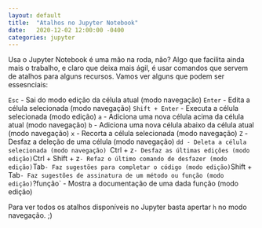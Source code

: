 ```yaml
---
layout: default
title:  "Atalhos no Jupyter Notebook"
date:   2020-12-02 12:00:00 -0400
categories: jupyter
---
```

Usa o Jupyter Notebook é uma mão na roda, não? Algo que facilita ainda mais o trabalho, e claro que deixa mais ágil, é usar comandos que servem de atalhos para alguns recursos.
Vamos ver alguns que podem ser essesnciais:


`Esc` - Sai do modo edição da célula atual (modo navegação)
`Enter` - Edita a célula selecionada (modo navegação)
`Shift + Enter` - Executa a célula selecionada (modo edição)
`a` - Adiciona uma nova célula acima da célula atual (modo navegação)
`b` - Adiciona uma nova célula abaixo da célula atual (modo navegação)
`x` - Recorta a célula selecionada (modo navegação)
`Z` - Desfaz a deleção de uma célula (modo navegação)
`dd - Deleta a célula selecionada (modo navegação)
`Ctrl + z` - Desfaz as últimas edições (modo edição)
`Ctrl + Shift + z` - Refaz o último comando de desfazer (modo edição)
`Tab` - Faz sugestões para completar o código (modo edição)
`Shift + Tab` - Faz sugestões de assinatura de um método ou função (modo edição)
`?função` - Mostra a documentação de uma dada função (modo edição)

Para ver todos os atalhos disponíveis no Jupyter basta apertar `h` no modo navegação. ;)